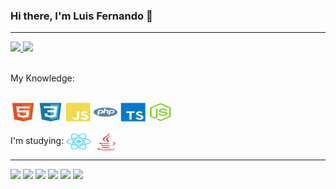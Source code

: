 ### Hi there, I'm Luis Fernando 👋
<hr>

 <div>
  <a href="https://github.com/Fernando256">
  <img height="180em" src="https://github-readme-stats.vercel.app/api?username=Fernando256&show_icons=true&theme=dracula&include_all_commits=true&count_private=true"/>
  <img height="180em" src="https://github-readme-stats.vercel.app/api/top-langs/?username=Fernando256&layout=compact&langs_count=7&theme=dracula"/></a>
</div><br>
  
  My Knowledge:
  <div style="display: inline-block"><br>
      <img align="center" alt="Fernando-HTML" height="30" width="40" src="https://raw.githubusercontent.com/devicons/devicon/master/icons/html5/html5-original.svg">
      <img align="center" alt="Fernando-CSS" height="30" width="40" src="https://raw.githubusercontent.com/devicons/devicon/master/icons/css3/css3-original.svg">
      <img align="center" alt="Fernando-JS" height="30" width="40" src="https://raw.githubusercontent.com/devicons/devicon/master/icons/javascript/javascript-plain.svg">
      <img align="center" alt="Fernando-PHP" height="30" width="40" src="https://raw.githubusercontent.com/devicons/devicon/master/icons/php/php-plain.svg">
      <img align="center" alt="Fernando-TS" height="30" width="40" src="https://raw.githubusercontent.com/devicons/devicon/master/icons/typescript/typescript-plain.svg">
      <img align="center" alt="Fernando-NODEJS" height="30" width="40" src="https://raw.githubusercontent.com/devicons/devicon/master/icons/nodejs/nodejs-plain.svg">
  </div><br>
  I'm studying:
  
  <div style="display: inline-block"><br>
       <img align="center" alt="Rafa-React" height="30" width="40" src="https://raw.githubusercontent.com/devicons/devicon/master/icons/react/react-original.svg">
       <img align="center" alt="Fernando-TS" height="30" width="40" src="https://raw.githubusercontent.com/devicons/devicon/master/icons/java/java-plain.svg">
  </div><hr>

  <div>
      <a href = "mailto:luisfernando_paganini@hotmail.com"><img src="https://img.shields.io/badge/Microsoft_Outlook-0078D4?style=for-the-badge&logo=microsoft-outlook&logoColor=white" target="_blank"></a>
      <a href = "mailto:luisfernandopaganini2001@gmail.com"><img src="https://img.shields.io/badge/-Gmail-%23333?style=for-the-badge&logo=gmail&logoColor=white" target="_blank"></a>
      <a href="https://api.whatsapp.com/send?phone=5542999924806" target="_blank"><img src="https://img.shields.io/badge/WhatsApp-25D366?style=for-the-badge&logo=whatsapp&logoColor=white" target="_blank"></a>
      <a href="https://www.linkedin.com/in/luis-fernando-paganini-68763b1a9/" target="_blank"><img src="https://img.shields.io/badge/-LinkedIn-%230077B5?style=for-the-badge&logo=linkedin&logoColor=white" target="_blank"></a>
      <a href="https://www.facebook.com/luisfernando.paganini.9" target="_blank"><img src="https://img.shields.io/badge/Facebook-1877F2?style=for-the-badge&logo=facebook&logoColor=white" target="_blank"></a>
      <a href="https://www.instagram.com/luisfernando_paganini/" target="_blank"><img src="https://img.shields.io/badge/-Instagram-%23E4405F?style=for-the-badge&logo=instagram&logoColor=white" target="_blank"></a>
  </div>
  

